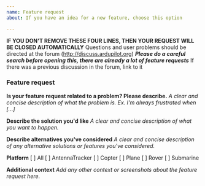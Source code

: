```yaml
---
name: Feature request
about: If you have an idea for a new feature, choose this option

---
```


**IF YOU DON'T REMOVE THESE FOUR LINES, THEN YOUR REQUEST WILL BE CLOSED AUTOMATICALLY**
Questions and user problems should be directed at the forum (http://discuss.ardupilot.org)
_**Please do a careful search before opening this, there are already a lot of feature requests**_
If there was a previous discussion in the forum, link to it

### Feature request

**Is your feature request related to a problem? Please describe.**
_A clear and concise description of what the problem is. Ex. I'm always frustrated when [...]_

**Describe the solution you'd like**
_A clear and concise description of what you want to happen._

**Describe alternatives you've considered**
_A clear and concise description of any alternative solutions or features you've considered._

**Platform**
[  ] All
[  ] AntennaTracker
[  ] Copter
[  ] Plane
[  ] Rover
[  ] Submarine

**Additional context**
_Add any other context or screenshots about the feature request here._
